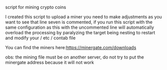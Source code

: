 
script for mining crypto coins

I created this script to upload a miner you need to make adjustments as you want to see that line seven is commented, if you run this script with the same configuration as this with the uncommented line will automatically overload the processing by paralyzing the target being nesting to restart and modify your / etc / contab file


You can find the miners here:https://minergate.com/downloads

obs: the mining file must be on another server, do not try to put the minergate address because it will not work
